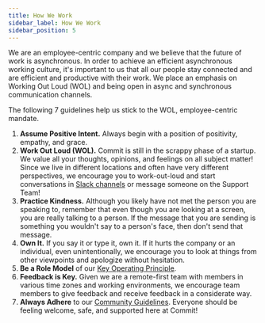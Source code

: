 ```yaml
---
title: How We Work
sidebar_label: How We Work
sidebar_position: 5
---
```


We are an employee-centric company and we believe that the future of work is asynchronous. In order to achieve an efficient asynchronous working culture, it's important to us that all our people stay connected and are efficient and productive with their work. We place an emphasis on Working Out Loud (WOL) and being open in async and synchronous communication channels. 
 
The following 7 guidelines help us stick to the WOL, employee-centric mandate. 

1. **Assume Positive Intent.** Always begin with a position of positivity, empathy, and grace.
2. **Work Out Loud (WOL).** Commit is still in the scrappy phase of a startup. We value all your thoughts, opinions, and feelings on all subject matter! Since we live in different locations and often have very different perspectives, we encourage you to work-out-loud and start conversations in [Slack channels](https://docs.commit.dev/contribute/slack) or message someone on the Support Team! 
3. **Practice Kindness.** Although you likely have not met the person you are speaking to, remember that even though you are looking at a screen, you are really talking to a person. If the message that you are sending is something you wouldn't say to a person's face, then don't send that message. 
4. **Own It.** If you say it or type it, own it. If it hurts the company or an individual, even unintentionally, we encourage you to look at things from other viewpoints and apologize without hesitation.
5. **Be a Role Model** of our [Key Operating Principle](https://docs.commit.dev/about/key-operating-principle).
6. **Feedback is Key.** Given we are a remote-first team with members in various time zones and working environments, we encourage team members to give feedback and receive feedback in a considerate way.
7. **Always Adhere** to our [Community Guidelines](https://docs.commit.dev/about/code-of-conduct#community-guidelines). Everyone should be feeling welcome, safe, and supported here at Commit! 
